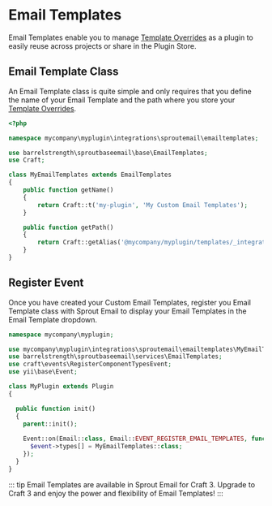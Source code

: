 # Email Templates

Email Templates enable you to manage [Template Overrides](./template-overrides.md) as a plugin to easily reuse across projects or share in the Plugin Store.

## Email Template Class

An Email Template class is quite simple and only requires that you define the name of your Email Template and the path where you store your [Template Overrides](./template-overrides.md).

``` php
<?php

namespace mycompany\myplugin\integrations\sproutemail\emailtemplates;

use barrelstrength\sproutbaseemail\base\EmailTemplates;
use Craft;

class MyEmailTemplates extends EmailTemplates
{
    public function getName()
    {
        return Craft::t('my-plugin', 'My Custom Email Templates');
    }

    public function getPath()
    {
        return Craft::getAlias('@mycompany/myplugin/templates/_integrations/sproutemail/emailtemplates/');
    }
}
```

## Register Event

Once you have created your Custom Email Templates, register you Email Template class with Sprout Email to display your Email Templates in the Email Template dropdown.

``` php
namespace mycompany\myplugin;

use mycompany\myplugin\integrations\sproutemail\emailtemplates\MyEmailTemplates;
use barrelstrength\sproutbaseemail\services\EmailTemplates;
use craft\events\RegisterComponentTypesEvent;
use yii\base\Event;

class MyPlugin extends Plugin
{

  public function init()
  {
    parent::init();
    
    Event::on(Email::class, Email::EVENT_REGISTER_EMAIL_TEMPLATES, function(RegisterComponentTypesEvent $event) {
      $event->types[] = MyEmailTemplates::class;
    });  
  }
}
```

::: tip
Email Templates are available in Sprout Email for Craft 3. Upgrade to Craft 3 and enjoy the power and flexibility of Email Templates! 
:::